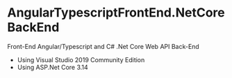 # AngularTypescriptFrontEnd.NetCoreBackEnd
Front-End Angular/Typescript and C# .Net Core Web API Back-End
- Using Visual Studio 2019 Community Edition
- Using ASP.Net Core 3.14
